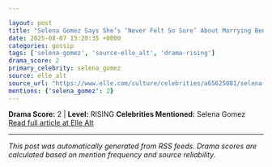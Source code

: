 ```yaml
---

layout: post
title: "Selena Gomez Says She’s ‘Never Felt So Sure’ About Marrying Benny Blanco""
date: 2025-08-07 15:20:35 +0000
categories: gossip
tags: ['selena-gomez', 'source-elle_alt', 'drama-rising']
drama_score: 2
primary_celebrity: selena_gomez
source: elle_alt
source_url: "https://www.elle.com/culture/celebrities/a65625081/selena-gomez-benny-blanco-relationship-wedding-explained/""
mentions: {'selena_gomez': 2}
---
```


**Drama Score:** 2 | **Level:** RISING **Celebrities Mentioned:** Selena Gomez [Read full article at Elle Alt](https://www.elle.com/culture/celebrities/a65625081/selena-gomez-benny-blanco-relationship-wedding-explained/)

---

*This post was automatically generated from RSS feeds. Drama scores are calculated based on mention frequency and source reliability.*